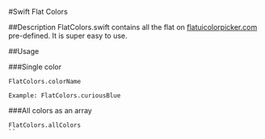#Swift Flat Colors

##Description
FlatColors.swift contains all the flat on [flatuicolorpicker.com](http://www.flatuicolorpicker.com) pre-defined. It is super easy to use.

##Usage

###Single color
```
FlatColors.colorName

Example: FlatColors.curiousBlue
```

###All colors as an array
```
FlatColors.allColors
``